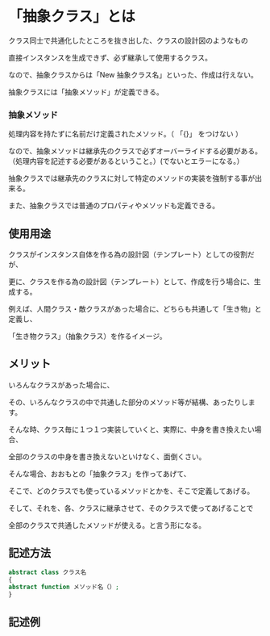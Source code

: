 # 「抽象クラス」とは

クラス同士で共通化したところを抜き出した、クラスの設計図のようなもの

直接インスタンスを生成できず、必ず継承して使用するクラス。

なので、抽象クラスからは「New 抽象クラス名」といった、作成は行えない。

抽象クラスには「抽象メソッド」が定義できる。

### 抽象メソッド

処理内容を持たずに名前だけ定義されたメソッド。（ 「{}」 をつけない ）

なので、抽象メソッドは継承先のクラスで必ずオーバーライドする必要がある。（処理内容を記述する必要があるということ。）(でないとエラーになる。）

抽象クラスでは継承先のクラスに対して特定のメソッドの実装を強制する事が出来る。

また、抽象クラスでは普通のプロパティやメソッドも定義できる。

## 使用用途

クラスがインスタンス自体を作る為の設計図（テンプレート）としての役割だが、

更に、クラスを作る為の設計図（テンプレート）として、作成を行う場合に、生成する。

例えば、人間クラス・敵クラスがあった場合に、どちらも共通して「生き物」と定義し、

「生き物クラス」（抽象クラス）を作るイメージ。

## メリット

いろんなクラスがあった場合に、

その、いろんなクラスの中で共通した部分のメソッド等が結構、あったりします。

そんな時、クラス毎に１つ１つ実装していくと、実際に、中身を書き換えたい場合、

全部のクラスの中身を書き換えないといけなく、面倒くさい。

そんな場合、おおもとの「抽象クラス」を作ってあげて、　

そこで、どのクラスでも使っているメソッドとかを、そこで定義してあげる。

そして、それを、各、クラスに継承させて、そのクラスで使ってあげることで

全部のクラスで共通したメソッドが使える。と言う形になる。




## 記述方法
```php
abstract class クラス名
{
abstract function メソッド名（）;
}
```

## 記述例
```php

```
